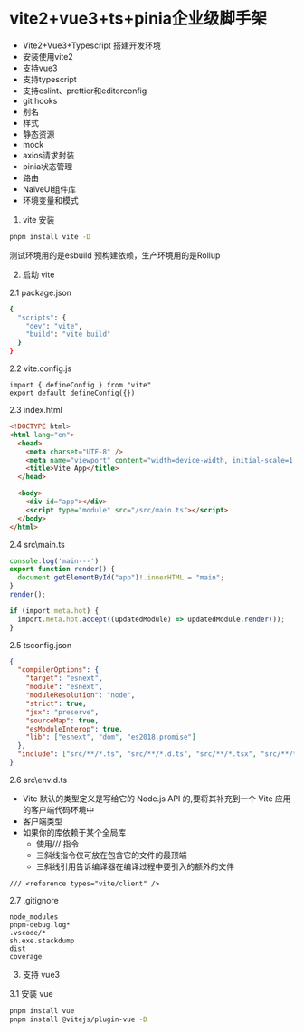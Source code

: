 # vite2+vue3+ts+pinia企业级脚手架

-  Vite2+Vue3+Typescript 搭建开发环境
- 安装使用vite2
- 支持vue3
- 支持typescript
- 支持eslint、prettier和editorconfig
- git hooks
- 别名
- 样式
- 静态资源
- mock
- axios请求封装
- pinia状态管理
- 路由
- NaïveUI组件库
- 环境变量和模式

1. vite 安装

```bash
pnpm install vite -D
```

测试环境用的是esbuild 预构建依赖，生产环境用的是Rollup

2. 启动 vite 

2.1 package.json

```bash
{
  "scripts": {
    "dev": "vite",
    "build": "vite build"
  }
}
```
2.2 vite.config.js

```
import { defineConfig } from "vite"
export default defineConfig({})
```

2.3 index.html

```html
<!DOCTYPE html>
<html lang="en">
  <head>
    <meta charset="UTF-8" />
    <meta name="viewport" content="width=device-width, initial-scale=1.0" />
    <title>Vite App</title>
  </head>

  <body>
    <div id="app"></div>
    <script type="module" src="/src/main.ts"></script>
  </body>
</html>
```
2.4 src\main.ts

```ts
console.log('main---') 
export function render() {
  document.getElementById("app")!.innerHTML = "main";
}
render();

if (import.meta.hot) {
  import.meta.hot.accept((updatedModule) => updatedModule.render());
}

```

2.5  tsconfig.json

```json
{
  "compilerOptions": {
    "target": "esnext",
    "module": "esnext",
    "moduleResolution": "node",
    "strict": true,
    "jsx": "preserve",
    "sourceMap": true,
    "esModuleInterop": true,
    "lib": ["esnext", "dom", "es2018.promise"]
  },
  "include": ["src/**/*.ts", "src/**/*.d.ts", "src/**/*.tsx", "src/**/*.vue"]
}
```

2.6 src\env.d.ts

- Vite 默认的类型定义是写给它的 Node.js API 的,要将其补充到一个 Vite 应用的客户端代码环境中
- 客户端类型
- 如果你的库依赖于某个全局库
  - 使用/// 指令
  - 三斜线指令仅可放在包含它的文件的最顶端
  - 三斜线引用告诉编译器在编译过程中要引入的额外的文件

```
/// <reference types="vite/client" />
```

2.7 .gitignore

```
node_modules
pnpm-debug.log*
.vscode/*
sh.exe.stackdump
dist
coverage
```

3. 支持 vue3

3.1 安装 vue

```bash
pnpm install vue
pnpm install @vitejs/plugin-vue -D
```
